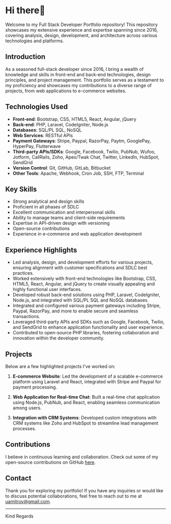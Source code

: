 # Hi there👋

Welcome to my Full Stack Developer Portfolio repository! This repository showcases my extensive experience and expertise spanning since 2016, covering analysis, design, development, and architecture across various technologies and platforms.

## Introduction

As a seasoned full-stack developer since 2016, I bring a wealth of knowledge and skills in front-end and back-end technologies, design principles, and project management. This portfolio serves as a testament to my proficiency and showcases my contributions to a diverse range of projects, from web applications to e-commerce websites.

## Technologies Used

- **Front-end**: Bootstrap, CSS, HTML5, React, Angular, jQuery
- **Back-end**: PHP, Laravel, CodeIgniter, Node.js
- **Databases**: SQL/PL SQL, NoSQL
- **Web Services**: RESTful APIs
- **Payment Gateways**: Stripe, Paypal, RazorPay, Paytm, GooglePay, HyperPay, Flutterwave
- **Third-party APIs/SDKs**: Google, Facebook, Twilio, PubNub, Wufoo, Jotform, CallRails, Zoho, Apex/Twak Chat, Twitter, LinkedIn, HubSpot, SendGrid
- **Version Control**: Git, GitHub, GitLab, Bitbucket
- **Other Tools**: Apache, Webhook, Cron Job, SSH, FTP, Terminal

## Key Skills

- Strong analytical and design skills
- Proficient in all phases of SDLC
- Excellent communication and interpersonal skills
- Ability to manage teams and client-side requirements
- Expertise in API-driven design with versioning
- Open-source contributions
- Experience in e-commerce and web application development

## Experience Highlights

- Led analysis, design, and development efforts for various projects, ensuring alignment with customer specifications and SDLC best practices.
- Worked extensively with front-end technologies like Bootstrap, CSS, HTML5, React, Angular, and jQuery to create visually appealing and highly functional user interfaces.
- Developed robust back-end solutions using PHP, Laravel, CodeIgniter, Node.js, and integrated with SQL/PL SQL and NoSQL databases.
- Integrated and configured various payment gateways including Stripe, Paypal, RazorPay, and more to enable secure and seamless transactions.
- Leveraged third-party APIs and SDKs such as Google, Facebook, Twilio, and SendGrid to enhance application functionality and user experience.
- Contributed to open-source PHP libraries, fostering collaboration and innovation within the developer community.

## Projects

Below are a few highlighted projects I've worked on:

1. **E-commerce Website**: Led the development of a scalable e-commerce platform using Laravel and React, integrated with Stripe and Paypal for payment processing.

2. **Web Application for Real-time Chat**: Built a real-time chat application using Node.js, PubNub, and React, enabling seamless communication among users.

3. **Integration with CRM Systems**: Developed custom integrations with CRM systems like Zoho and HubSpot to streamline lead management processes.

## Contributions

I believe in continuous learning and collaboration. Check out some of my open-source contributions on GitHub [here](https://github.com/sramitroy/guruji-dashboard).

## Contact

Thank you for exploring my portfolio! If you have any inquiries or would like to discuss potential collaborations, feel free to reach out to me at [uamitroy@gmail.com](mailto:uamitroy@gmail.com).

---
Kind Regards
